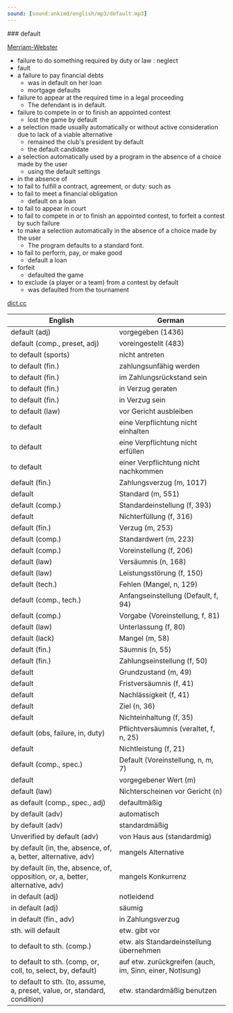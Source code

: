 ```yaml
---
sound: [sound:ankimd/english/mp3/default.mp3]
---
```


\### default

[Merriam-Webster](https://www.merriam-webster.com/dictionary/default)

- failure to do something required by duty or law : neglect
- fault
- a failure to pay financial debts
    - was in default on her loan
    - mortgage defaults
- failure to appear at the required time in a legal proceeding
    - The defendant is in default.
- failure to compete in or to finish an appointed contest
    - lost the game by default
- a selection made usually automatically or without active consideration due to lack of a viable alternative
    - remained the club's president by default
    - the default candidate
- a selection automatically used by a program in the absence of a choice made by the user
    - using the default settings
- in the absence of
- to fail to fulfill a contract, agreement, or duty: such as
- to fail to meet a financial obligation
    - default on a loan
- to fail to appear in court
- to fail to compete in or to finish an appointed contest, to forfeit a contest by such failure
- to make a selection automatically in the absence of a choice made by the user
    - The program defaults to a standard font.
- to fail to perform, pay, or make good
    - default a loan
- forfeit
    - defaulted the game
- to exclude (a player or a team) from a contest by default
    - was defaulted from the tournament

[dict.cc](https://www.dict.cc/default)

| English        | German       |
| -------------- | ------------ |
| default (adj) | vorgegeben (1436) |
| default (comp., preset, adj) | voreingestellt (483) |
| to default (sports) | nicht antreten |
| to default (fin.) | zahlungsunfähig werden |
| to default (fin.) | im Zahlungsrückstand sein |
| to default (fin.) | in Verzug geraten |
| to default (fin.) | in Verzug sein |
| to default (law) | vor Gericht ausbleiben |
| to default | eine Verpflichtung nicht einhalten |
| to default | eine Verpflichtung nicht erfüllen |
| to default | einer Verpflichtung nicht nachkommen |
| default (fin.) | Zahlungsverzug (m, 1017) |
| default | Standard (m, 551) |
| default (comp.) | Standardeinstellung (f, 393) |
| default | Nichterfüllung (f, 316) |
| default (fin.) | Verzug (m, 253) |
| default (comp.) | Standardwert (m, 223) |
| default (comp.) | Voreinstellung (f, 206) |
| default (law) | Versäumnis (n, 168) |
| default (law) | Leistungsstörung (f, 150) |
| default (tech.) | Fehlen (Mangel, n, 129) |
| default (comp., tech.) | Anfangseinstellung (Default, f, 94) |
| default (comp.) | Vorgabe (Voreinstellung, f, 81) |
| default (law) | Unterlassung (f, 80) |
| default (lack) | Mangel (m, 58) |
| default (fin.) | Säumnis (n, 55) |
| default (fin.) | Zahlungseinstellung (f, 50) |
| default | Grundzustand (m, 49) |
| default | Fristversäumnis (f, 41) |
| default | Nachlässigkeit (f, 41) |
| default | Ziel (n, 36) |
| default | Nichteinhaltung (f, 35) |
| default (obs, failure, in, duty) | Pflichtversäumnis (veraltet, f, n, 25) |
| default | Nichtleistung (f, 21) |
| default (comp., spec.) | Default (Voreinstellung, n, m, 7) |
| default | vorgegebener Wert (m) |
| default (law) | Nichterscheinen vor Gericht (n) |
| as default (comp., spec., adj) | defaultmäßig |
| by default (adv) | automatisch |
| by default (adv) | standardmäßig |
| Unverified by default (adv) | von Haus aus (standardmig) |
| by default (in, the, absence, of, a, better, alternative, adv) | mangels Alternative |
| by default (in, the, absence, of, opposition, or, a, better, alternative, adv) | mangels Konkurrenz |
| in default (adj) | notleidend |
| in default (adj) | säumig |
| in default (fin., adv) | in Zahlungsverzug |
| sth. will default | etw. gibt vor |
| to default to sth. (comp.) | etw. als Standardeinstellung übernehmen |
| to default to sth. (comp, or, coll, to, select, by, default) | auf etw. zurückgreifen (auch, im, Sinn, einer, Notlsung) |
| to default to sth. (to, assume, a, preset, value, or, standard, condition) | etw. standardmäßig benutzen |
